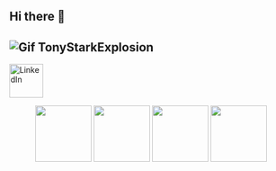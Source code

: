 ## Hi there 👋

![Gif TonyStarkExplosion](https://media.giphy.com/media/v1.Y2lkPTc5MGI3NjExNXl5aG0zMmpod210NHhjZXVsdmFmZWplOHdteHlodTI5aGNmcndsbiZlcD12MV9naWZzX3NlYXJjaCZjdD1n/5bGYUuT3VEVLa/giphy.gif)
---------

<a href="https://www.linkedin.com/in/nelito-carlos-20b4161a1/">
  <img src="https://cdn.jsdelivr.net/gh/devicons/devicon@latest/icons/linkedin/linkedin-original.svg" alt="LinkedIn" width="60"/>
</a>

<p align="center">

<img src="https://cdn.jsdelivr.net/gh/devicons/devicon@latest/icons/css3/css3-original-wordmark.svg" width="100px"/>
<img src="https://cdn.jsdelivr.net/gh/devicons/devicon@latest/icons/html5/html5-plain-wordmark.svg" width="100px"/>
<img src="https://cdn.jsdelivr.net/gh/devicons/devicon@latest/icons/azure/azure-original-wordmark.svg" width="100px"/>
<img src="https://cdn.jsdelivr.net/gh/devicons/devicon@latest/icons/python/python-original-wordmark.svg" width="100px"/>
          
</p>


<!--
**Nelito-Carlos21/Nelito-Carlos21** is a ✨ _special_ ✨ repository because its `README.md` (this file) appears on your GitHub profile.

Here are some ideas to get you started:

- 🔭 I’m currently working on ...
- 🌱 I’m currently learning ...
- 👯 I’m looking to collaborate on ...
- 🤔 I’m looking for help with ...
- 💬 Ask me about ...
- 📫 How to reach me: ...
- 😄 Pronouns: ...
- ⚡ Fun fact: ...
-->
